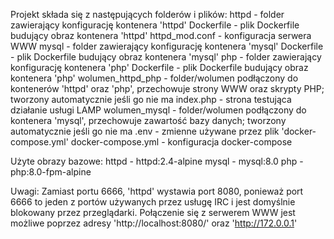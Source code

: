 Projekt składa się z następujących folderów i plików:
	httpd - folder zawierający konfigurację kontenera 'httpd'
		Dockerfile - plik Dockerfile budujący obraz kontenera 'httpd'
		httpd_mod.conf - konfiguracja serwera WWW
	mysql - folder zawierający konfigurację kontenera 'mysql'
		Dockerfile - plik Dockerfile budujący obraz kontenera 'mysql'
	php - folder zawierający konfigurację kontenera 'php'
		Dockerfile - plik Dockerfile budujący obraz kontenera 'php'
	wolumen_httpd_php - folder/wolumen podłączony do kontenerów 'httpd' oraz 'php', przechowuje strony WWW oraz skrypty PHP; tworzony automatycznie jeśli go nie ma
		index.php - strona testująca działanie usługi LAMP
	wolumen_mysql - folder/wolumen podłączony do kontenera 'mysql', przechowuje zawartość bazy danych; tworzony automatycznie jeśli go nie ma
	.env - zmienne używane przez plik 'docker-compose.yml'
	docker-compose.yml - konfiguracja docker-compose

Użyte obrazy bazowe:
	httpd - httpd:2.4-alpine
	mysql - mysql:8.0
	php - php:8.0-fpm-alpine

Uwagi:
	Zamiast portu 6666, 'httpd' wystawia port 8080, ponieważ port 6666 to jeden z portów używanych przez usługę IRC i jest domyślnie blokowany przez przeglądarki.
	Połączenie się z serwerem WWW jest możliwe poprzez adresy 'http://localhost:8080/' oraz 'http://172.0.0.1'